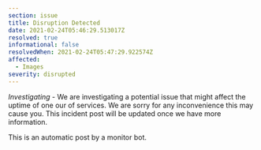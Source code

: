 ```yaml
---
section: issue
title: Disruption Detected
date: 2021-02-24T05:46:29.513017Z
resolved: true
informational: false
resolvedWhen: 2021-02-24T05:47:29.922574Z
affected:
  - Images
severity: disrupted
---
```

*Investigating* - We are investigating a potential issue that might affect the uptime of one our of services. We are sorry for any inconvenience this may cause you. This incident post will be updated once we have more information.

This is an automatic post by a monitor bot.
        